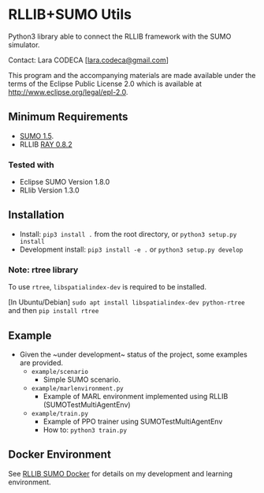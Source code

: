 # RLLIB+SUMO Utils

Python3 library able to connect the RLLIB framework with the SUMO simulator.

Contact: Lara CODECA [lara.codeca@gmail.com]

This program and the accompanying materials are made available under the terms of
the Eclipse Public License 2.0 which is available at <http://www.eclipse.org/legal/epl-2.0>.

## Minimum Requirements

* [SUMO 1.5](https://github.com/eclipse/sumo/tree/v1_5_0).
* RLLIB [RAY 0.8.2](https://github.com/ray-project/ray/tree/ray-0.8.2)

### Tested with

* Eclipse SUMO Version 1.8.0
* RLlib Version 1.3.0

## Installation

* Install: `pip3 install .` from the root directory, or `python3 setup.py install`
* Development install: `pip3 install -e .` or `python3 setup.py develop`

### Note: rtree library

To use `rtree`, `libspatialindex-dev` is required to be installed.

[In Ubuntu/Debian] `sudo apt install libspatialindex-dev python-rtree` and then `pip install rtree`

## Example

* Given the ~under development~ status of the project, some examples are provided.
  * `example/scenario`
    * Simple SUMO scenario.
  * `example/marlenvironment.py`
    * Example of MARL environment implemented using RLLIB (SUMOTestMultiAgentEnv)
  * `example/train.py`
    * Example of PPO trainer using SUMOTestMultiAgentEnv
    * How to: `python3 train.py`

## Docker Environment

See [RLLIB SUMO Docker](https://github.com/lcodeca/rllibsumodocker) for details on my development and learning environment.
